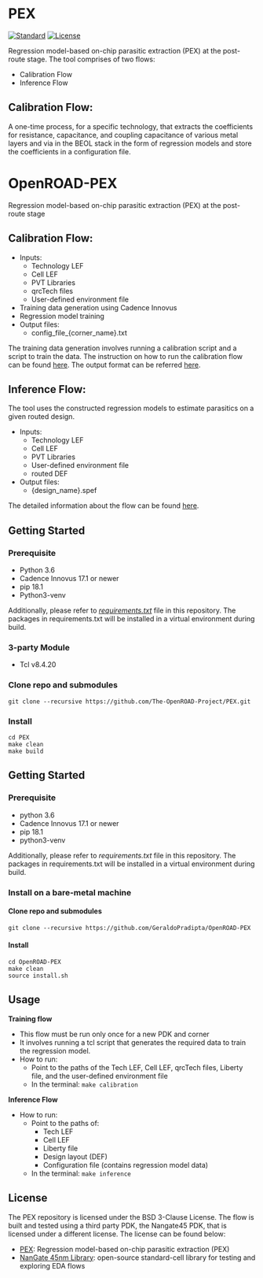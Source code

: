 # PEX
[![Standard](https://img.shields.io/badge/python-3.6-blue)](https://commons.wikimedia.org/wiki/File:Blue_Python_3.6_Shield_Badge.svg)
[![License](https://img.shields.io/badge/License-BSD%203--Clause-blue.svg)](https://opensource.org/licenses/BSD-3-Clause)

Regression model-based on-chip parasitic extraction (PEX) at the post-route
stage. The tool comprises of two flows:

+ Calibration Flow
+ Inference Flow

## Calibration Flow:
A one-time process, for a specific technology, that extracts the coefficients
for resistance, capacitance, and coupling capacitance of various metal layers
and via in the BEOL stack in the form of regression models and store the
coefficients in a configuration file.

# OpenROAD-PEX
Regression model-based on-chip parasitic extraction (PEX) at the post-route stage

## Calibration Flow:
- Inputs:
	* Technology LEF
	* Cell LEF
	* PVT Libraries
	* qrcTech files
	* User-defined environment file
- Training data generation using Cadence Innovus
- Regression model training 
- Output files:
	* config_file_{corner_name}.txt

The training data generation involves running a
calibration script and a script to train the data. The instruction on how
to run the calibration flow can be found
[here](docs/calibration_instructions.md). The output format can
be referred [here](./docs/RegressionModelFormat.txt). 

## Inference Flow:
The tool uses the constructed regression models to estimate parasitics on a given routed 
design.

- Inputs:
	* Technology LEF
	* Cell LEF
	* PVT Libraries
    * User-defined environment file
    * routed DEF
- Output files:
	* {design_name}.spef 

The detailed information about the flow can be found
[here](docs/inference_instructions.md).

## Getting Started
### Prerequisite
- Python 3.6
- Cadence Innovus 17.1 or newer
- pip 18.1
- Python3-venv

Additionally, please refer to [*requirements.txt*](requirements.txt) file in this repository. 
The packages in requirements.txt will be installed in a virtual environment during build.

### 3-party Module
- Tcl v8.4.20

### Clone repo and submodules
`git clone --recursive https://github.com/The-OpenROAD-Project/PEX.git`

### Install
```
cd PEX 
make clean
make build
```

## Getting Started
### Prerequisite
- python 3.6
- Cadence Innovus 17.1 or newer
- pip 18.1
- python3-venv

Additionally, please refer to *requirements.txt* file in this repository. 
The packages in requirements.txt will be installed in a virtual environment during build.

### Install on a bare-metal machine

#### Clone repo and submodules
`git clone --recursive https://github.com/GeraldoPradipta/OpenROAD-PEX`

#### Install
```
cd OpenROAD-PEX 
make clean
source install.sh
```

## Usage
**Training flow**
- This flow  must be run only once for a new PDK and corner
- It involves running a tcl script that generates the required data to train
	the regression model. 
- How to run:
	* Point to the paths of the Tech LEF, Cell LEF, qrcTech files, Liberty file, and
		the user-defined environment file
	* In the terminal:
 `make calibration`

**Inference Flow**
- How to run:
    * Point to the paths of:
        * Tech LEF
        * Cell LEF
        * Liberty file
        * Design layout (DEF)
        * Configuration file (contains regression model data)
    * In the terminal:
 `make inference`

## License
The PEX repository is licensed under the BSD 3-Clause License. The flow is built
and tested using a third party PDK, the Nangate45 PDK, that is licensed under a
different license. The license can be found below:

+ [PEX](./LICENSE): Regression model-based on-chip parasitic extraction (PEX)
+ [NanGate 45nm Library](./kits/nangate45/LICENSE): open-source standard-cell library for testing and exploring EDA flows
